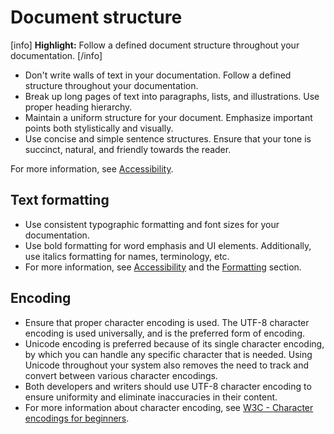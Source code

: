 # Document structure

[info] **Highlight:** Follow a defined document structure throughout your documentation. [/info]

- Don't write walls of text in your documentation. Follow a defined structure throughout your documentation.
- Break up long pages of text into paragraphs, lists, and illustrations. Use proper heading hierarchy.
- Maintain a uniform structure for your document. Emphasize important points both stylistically and visually.
- Use concise and simple sentence structures. Ensure that your tone is succinct, natural, and friendly towards the reader.  

For more information, see [Accessibility](https://make.wordpress.org/docs/style-guide/general-guidelines/accessibility/).

## Text formatting

- Use consistent typographic formatting and font sizes for your documentation.
- Use bold formatting for word emphasis and UI elements. Additionally, use italics formatting for names, terminology, etc.
- For more information, see [Accessibility](https://make.wordpress.org/docs/style-guide/general-guidelines/accessibility/) and the [Formatting](https://make.wordpress.org/docs/style-guide/formatting/) section.

## Encoding

- Ensure that proper character encoding is used. The UTF-8 character encoding is used universally, and is the preferred form of encoding.
- Unicode encoding is preferred because of its single character encoding, by which you can handle any specific character that is needed. Using Unicode throughout your system also removes the need to track and convert between various character encodings.
- Both developers and writers should use UTF-8 character encoding to ensure uniformity and eliminate inaccuracies in their content.
- For more information about character encoding, see [W3C - Character encodings for beginners](https://www.w3.org/International/questions/qa-what-is-encoding).
